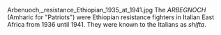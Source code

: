 Arbenuoch,_resistance_Ethiopian_1935_at_1941.jpg The _ARBEGNOCH_ (Amharic for "Patriots") were Ethiopian resistance fighters in Italian East Africa from 1936 until 1941. They were known to the Italians as _shifta_.
